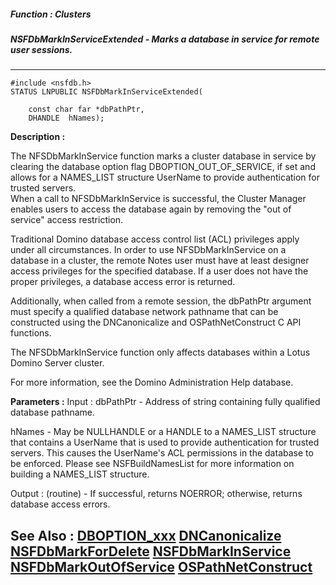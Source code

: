 ##### Function : Clusters
##### NSFDbMarkInServiceExtended - Marks a database in service for remote user sessions.
---
```
#include <nsfdb.h>
STATUS LNPUBLIC NSFDbMarkInServiceExtended(

	const char far *dbPathPtr,
	DHANDLE  hNames);
```
**Description :**

The NFSDbMarkInService function marks a cluster database in service by clearing 
the database option flag  DBOPTION_OUT_OF_SERVICE, if set and allows for a 
NAMES_LIST structure UserName to provide authentication for trusted servers.   
When a call to NFSDbMarkInService is successful, the
Cluster Manager enables users to access the database again by removing the "out 
of service" access restriction.  

Traditional Domino database access control list (ACL) privileges apply under 
all circumstances. In order to use NFSDbMarkInService on a database in a 
cluster, the remote Notes user must have at least designer access privileges 
for the specified database. If a user does not have the proper privileges, a 
database access error is returned.  

Additionally, when called from a remote session, the dbPathPtr argument must 
specify a qualified database network pathname that can be constructed using the 
DNCanonicalize and OSPathNetConstruct C API functions.

The NFSDbMarkInService function only affects databases within a Lotus Domino 
Server cluster.

For more information, see the Domino  Administration Help database.

**Parameters :**
Input :
dbPathPtr  -  Address of string containing fully qualified database pathname.

hNames  -  May be NULLHANDLE or a HANDLE to a NAMES_LIST structure that contains a UserName that is used to provide authentication for trusted servers.  This causes the UserName's ACL permissions in the database to be enforced.  Please see NSFBuildNamesList for more information on building a NAMES_LIST structure.

Output :
(routine)  -  If successful,  returns NOERROR; otherwise, returns database access errors.



**See Also :**
[DBOPTION_xxx](/reference/Symb/DBOPTION_xxx)
[DNCanonicalize](/reference/Func/DNCanonicalize)
[NSFDbMarkForDelete](/reference/Func/NSFDbMarkForDelete)
[NSFDbMarkInService](/reference/Func/NSFDbMarkInService)
[NSFDbMarkOutOfService](/reference/Func/NSFDbMarkOutOfService)
[OSPathNetConstruct](/reference/Func/OSPathNetConstruct)
---
